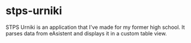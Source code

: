 # stps-urniki
STPS Urniki is an application that I've made for my former high school. It parses data from eAsistent and displays it in a custom table view.
